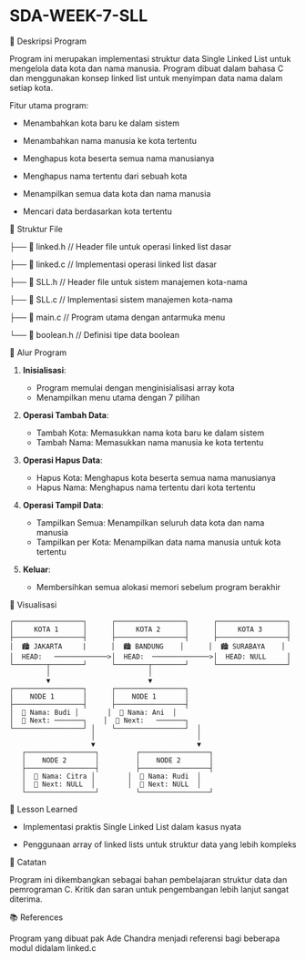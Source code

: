 # SDA-WEEK-7-SLL
📌 Deskripsi Program

Program ini merupakan implementasi struktur data Single Linked List untuk mengelola data kota dan nama manusia. Program dibuat dalam bahasa C dan menggunakan konsep linked list untuk menyimpan data nama dalam setiap kota.

Fitur utama program:

- Menambahkan kota baru ke dalam sistem

- Menambahkan nama manusia ke kota tertentu

- Menghapus kota beserta semua nama manusianya

- Menghapus nama tertentu dari sebuah kota

- Menampilkan semua data kota dan nama manusia

- Mencari data berdasarkan kota tertentu
  

📁 Struktur File

├── 📄 linked.h //  Header file untuk operasi linked list dasar

├── 📄 linked.c //  Implementasi operasi linked list dasar

├── 📄 SLL.h //     Header file untuk sistem manajemen kota-nama

├── 📄 SLL.c //     Implementasi sistem manajemen kota-nama

├── 📄 main.c //    Program utama dengan antarmuka menu

└── 📄 boolean.h // Definisi tipe data boolean


🔄 Alur Program

1. **Inisialisasi**:
   - Program memulai dengan menginisialisasi array kota
   - Menampilkan menu utama dengan 7 pilihan

2. **Operasi Tambah Data**:
   - Tambah Kota: Memasukkan nama kota baru ke dalam sistem
   - Tambah Nama: Memasukkan nama manusia ke kota tertentu

3. **Operasi Hapus Data**:
   - Hapus Kota: Menghapus kota beserta semua nama manusianya
   - Hapus Nama: Menghapus nama tertentu dari kota tertentu

4. **Operasi Tampil Data**:
   - Tampilkan Semua: Menampilkan seluruh data kota dan nama manusia
   - Tampilkan per Kota: Menampilkan data nama manusia untuk kota tertentu

5. **Keluar**:
   - Membersihkan semua alokasi memori sebelum program berakhir

🌆 Visualisasi

```text
┌─────────────────┐      ┌─────────────────┐      ┌─────────────────┐
│     KOTA 1      │      │     KOTA 2      │      │     KOTA 3      │
├─────────────────┤      ├─────────────────┤      ├─────────────────┤
│  🏙️ JAKARTA     |      │  🏙️ BANDUNG    │      │  🏙️ SURABAYA    │
│  HEAD:   ─────────────>│  HEAD:  ──────────────>│  HEAD: NULL     │
└────────┬────────┘      └────────┬────────┘      └─────────────────┘
         │                        │
         ▼                        ▼
┌─────────────────┐      ┌─────────────────┐
│    NODE 1       │      │    NODE 1       │
├─────────────────┤      ├─────────────────┤
│  👤 Nama: Budi │       │  👤 Nama: Ani  │
│  🔗 Next: ───────┐    │  🔗 Next:   ───────┐
└─────────────────┘ │    └─────────────────┘  │
                    │                         │
                    ▼                         ▼
   ┌─────────────────┐         ┌─────────────────┐
   │    NODE 2       │         │    NODE 2       │
   ├─────────────────┤         ├─────────────────┤
   │  👤 Nama: Citra │        │  👤 Nama: Rudi  │
   │  🔗 Next: NULL  │        │  🔗 Next: NULL  │
   └─────────────────┘         └─────────────────┘
```

🎯 Lesson Learned
- Implementasi praktis Single Linked List dalam kasus nyata

- Penggunaan array of linked lists untuk struktur data yang lebih kompleks


📝 Catatan

Program ini dikembangkan sebagai bahan pembelajaran struktur data dan pemrograman C. Kritik dan saran untuk pengembangan lebih lanjut sangat diterima.


📚 References

Program yang dibuat pak Ade Chandra menjadi referensi bagi beberapa modul didalam linked.c
